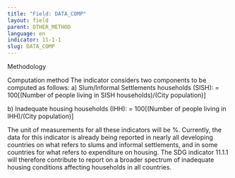 ```yaml
---
title: "Field: DATA_COMP"
layout: field
parent: OTHER_METHOD
language: en
indicator: 11-1-1
slug: DATA_COMP
---
```

Methodology

Computation method
The indicator considers two components to be computed as follows:
a) Slum/Informal Settlements households (SISH):  = 100[(Number of people living in SISH households)/(City population)]

 b) Inadequate housing households (IHH): = 100[(Number of people living in IHH)/(City population)]

The unit of measurements for all these indicators will be %. Currently, the data for this indicator is already being reported in nearly all developing countries on what refers to slums and informal settlements, and in some countries for what refers to expenditure on housing. The SDG indicator 11.1.1 will therefore contribute to report on a broader spectrum of inadequate housing conditions affecting households in all countries.